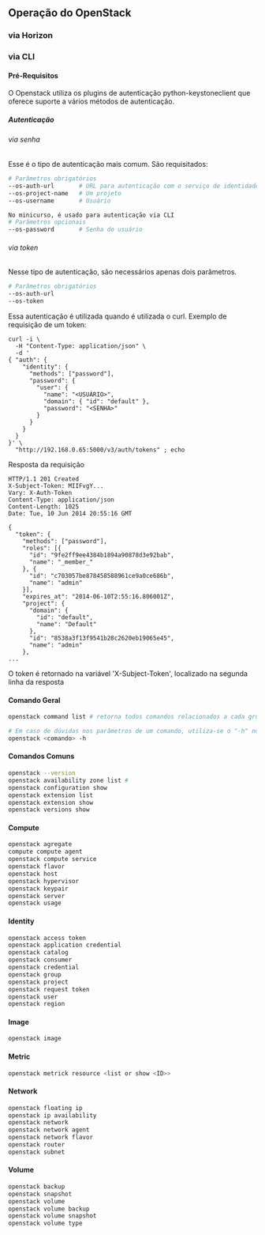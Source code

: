 ## Operação do OpenStack ##

### via Horizon ###

### via CLI ###

#### Pré-Requisitos ####

O Openstack utiliza os plugins de autenticação python-keystoneclient que oferece suporte a vários métodos de autenticação.

##### Autenticação #####

###### via senha ######
Esse é o tipo de autenticação mais comum. São requisitados: 
``` bash
# Parâmetros obrigatórios
--os-auth-url    	# URL para autenticação com o serviço de identidade
--os-project-name	# Um projeto
--os-username		# Usuário

No minicurso, é usado para autenticação via CLI
# Parâmetros opcionais
--os-password		# Senha do usuário 
```

###### via token ######
Nesse tipo de autenticação, são necessários apenas dois parâmetros.
```bash
# Parâmetros obrigatórios
--os-auth-url
--os-token
```
Essa autenticação é utilizada quando é utilizada o curl. Exemplo de requisição de um token:
``` curl
curl -i \
  -H "Content-Type: application/json" \
  -d '
{ "auth": {
    "identity": {
      "methods": ["password"],
      "password": {
        "user": {
          "name": "<USUÁRIO>",
          "domain": { "id": "default" },
          "password": "<SENHA>"
        }
      }
    }
  }
}' \
  "http://192.168.0.65:5000/v3/auth/tokens" ; echo

```

Resposta da requisição
``` curl
HTTP/1.1 201 Created
X-Subject-Token: MIIFvgY...
Vary: X-Auth-Token
Content-Type: application/json
Content-Length: 1025
Date: Tue, 10 Jun 2014 20:55:16 GMT

{
  "token": {
    "methods": ["password"],
    "roles": [{
      "id": "9fe2ff9ee4384b1894a90878d3e92bab",
      "name": "_member_"
    }, {
      "id": "c703057be878458588961ce9a0ce686b",
      "name": "admin"
    }],
    "expires_at": "2014-06-10T2:55:16.806001Z",
    "project": {
      "domain": {
        "id": "default",
        "name": "Default"
      },
      "id": "8538a3f13f9541b28c2620eb19065e45",
      "name": "admin"
    },
...
```
O token é retornado na variável 'X-Subject-Token', localizado na segunda linha da resposta

#### Comando Geral #### 
```bash
openstack command list # retorna todos comandos relacionados a cada grupo ou módulo

# Em caso de dúvidas nos parâmetros de um comando, utiliza-se o "-h" no final do comando, como é apresentado abaixo
openstack <comando> -h 
```

#### Comandos Comuns #### 
```bash
openstack --version
openstack availability zone list # 
openstack configuration show
openstack extension list
openstack extension show
openstack versions show
```

#### Compute ####
```bash
openstack agregate
compute compute agent
openstack compute service
openstack flavor
openstack host
openstack hypervisor
openstack keypair
openstack server
openstack usage
```

#### Identity ####
```bash
openstack access token 
openstack application credential
openstack catalog
openstack consumer
openstack credential
openstack group
openstack project
openstack request token
openstack user
openstack region
```

#### Image ####
```bash
openstack image
```

#### Metric ####
```bash
openstack metrick resource <list or show <ID>>
```

#### Network #### 
```bash
openstack floating ip
openstack ip availability
openstack network 
openstack network agent
openstack network flavor
openstack router
openstack subnet
```

#### Volume ####
```bash
openstack backup
openstack snapshot
openstack volume
openstack volume backup
openstack volume snapshot
openstack volume type
```
